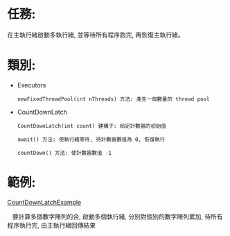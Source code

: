 # 任務:
在主執行緒啟動多執行緒, 並等待所有程序跑完, 再恢復主執行緒。

# 類別:
+ Executors

      newFixedThreadPool(int nThreads) 方法: 產生一個數量的 thread pool

+ CountDownLatch

      CountDownLatch(int count) 建構子: 給定計數器的初始值

      await() 方法: 使執行緒等待, 待計數器數值為 0, 恢復執行

      countDown() 方法: 使計數器數值 -1

# 範例:
[CountDownLatchExample](https://github.com/jimmyshu/jimmy-test-example/blob/master/src/main/java/jimmy/test/example/CountDownLatchExample.java)

    要計算多個數字陣列的合, 啟動多個執行緒, 分別對個別的數字陣列累加, 待所有程序執行完, 由主執行緒回傳結果
